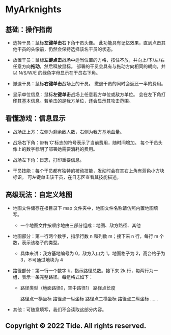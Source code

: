 # MyArknights

## 基础：操作指南

- 选择干员：鼠标**左键单击**右下角干员头像。
  ​    此功能具有记忆效果，直到点击其他干员的头像前，仍然会保持选择该名干员的状态。

- 放置干员：鼠标**左键点击**战场中适当位置的方格，按住不放，并向上/下/左/右任意方向**拖动**，然后释放鼠标。
      部署的干员会具有与拖动方向相同的朝向，并以 N/S/W/E 的绿色字母显示在干员右下角。

- 撤退干员：鼠标**右键单击**战场上的干员。
      撤退干员的同时会返还一半的费用。

- 显示单位信息：鼠标**左键单击**战场上任意我方单位或敌方单位。
      会在左下角打印其基本信息。若单击的是我方单位，还会显示其攻击范围。

## 看懂游戏：信息显示

- 战场正上方：左侧为剩余敌人数，右侧为我方基地血量。

- 战场右下角：带有'C'标志的符号表示了当前费用，随时间增加。
      每个干员头像上的数字标明了部署她需要消耗的费用。

- 战场左下角：日志，打印重要信息。

- 干员技能：每个干员都有独特的被动技能，发动时会在其右上角有蓝色小方块标识。
      可左键单击该干员，在日志区查看其技能描述。

## 高级玩法：自定义地图

- 地图文件储存在根目录下 map 文件夹中，地图文件名称请仿照内置地图填写。

  - 一个地图文件按顺序地由三部分组成：地图、敌方路径、其他

- 地图部分：第一行两个数字，指示行数 n 和列数 m；接下来 n 行，每行 m 个数，表示该格子的类型。

  - 具体来讲：我方基地编号为 0，敌方入口为 1，地面格子为 2，高台格子为 3，不可通过地块为 4

- 路径部分：第一行一个数字 k，指示路径总数。接下来 2k 行，每两行为一组，表示一条完整路径。每组格式如下：

     - 路径类型（地面路径0，空中路径1） 路径点长度

          路径点一横坐标 路径点一纵坐标 路径点二横坐标 路径点二纵坐标 ……

- 其他：可随意填写，我们不会读取这部分内容。

## Copyright © 2022 Tide. All rights reserved.
